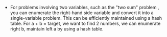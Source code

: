
- For problems involving two variables, such as the "two sum" problem , you can enumerate the right-hand side variable 
and convert it into a single-variable problem. This can be efficiently maintained using a hash table. For a + b = target, we want to find 2 numbers, we can enumerate right b, maintain left a by using a hash table.